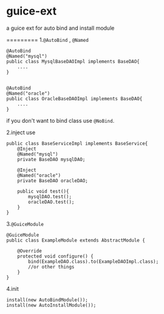 guice-ext
=========
a guice ext for auto bind and install module

=========
1.``@AutoBind`` , ``@Named`` 
````
@AutoBind
@Named("mysql")
public class MysqlBaseDAOImpl implements BaseDAO{
	....
}


@AutoBind
@Named("oracle")
public class OracleBaseDAOImpl implements BaseDAO{
	....
}

````
if you don't want to bind class use ``@NoBind``.

2.inject use
````
public class BaseServiceImpl implements BaseService{
	@Inject
	@Named("mysql")
	private BaseDAO mysqlDAO;
	
	@Inject
	@Named("oracle")
	private BaseDAO oracleDAO;
	
	public void test(){
		mysqlDAO.test();
		oracleDAO.test();
	}
}
````
3.``@GuiceModule``
````
@GuiceModule
public class ExampleModule extends AbstractModule {

	@Override
	protected void configure() {
		bind(ExampleDAO.class).to(ExampleDAOImpl.class);
		//or other things
	}
}
````
4.init 
````
install(new AutoBindModule());
install(new AutoInstallModule());
````

